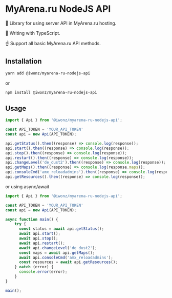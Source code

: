 # MyArena.ru NodeJS API
🔫 Library for using  server API in MyArena.ru hosting.

🤘 Writing with TypeScript.

☝️ Support all basic MyArena.ru API methods.

## Installation
```bash
yarn add @iwonz/myarena-ru-nodejs-api
```
or
```bash
npm install @iwonz/myarena-ru-nodejs-api
```

## Usage
```javascript
import { Api } from '@iwonz/myarena-ru-nodejs-api';

const API_TOKEN = 'YOUR_API_TOKEN'
const api = new Api(API_TOKEN);

api.getStatus().then((response) => console.log(response));
api.start().then((response) => console.log(response));
api.stop().then((response) => console.log(response));
api.restart().then((response) => console.log(response));
api.changeLevel('de_dust2').then((response) => console.log(response));
api.getMaps().then((response) => console.log(response.maps));
api.consoleCmd('amx_reloadadmins').then((response) => console.log(response));
api.getResources().then((response) => console.log(response));
```
or using async/await
```javascript
import { Api } from '@iwonz/myarena-ru-nodejs-api';

const API_TOKEN = 'YOUR_API_TOKEN'
const api = new Api(API_TOKEN);

async function main() {
    try {
      const status = await api.getStatus();
      await api.start();
      await api.stop();
      await api.restart();
      await api.changeLevel('de_dust2');
      const maps = await api.getMaps();
      await api.consoleCmd('amx_reloadadmins');
      const resources = await api.getResources();
    } catch (error) {
      console.error(error);
    }
}

main();
```
